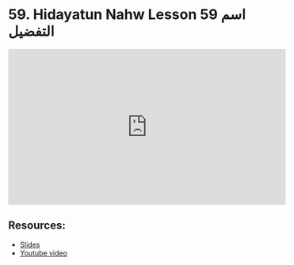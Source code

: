 # 59. Hidayatun Nahw Lesson 59 اسم التفضيل            
                
<iframe width="560" height="315" src="https://www.youtube-nocookie.com/embed/oHv3tUASEnM?start=0" frameborder="0" allow="accelerometer; autoplay; encrypted-media; gyroscope; picture-in-picture" allowfullscreen="allowfullscreen">
</iframe><BR>

## Resources:
- [Slides](https://github.com/arshare/resources_balagha_pdfs)
- [Youtube video](https://www.youtube.com/watch?v=oHv3tUASEnM&list=PLzn0qdi6JpdtdAyaM2yvvY1Yk9i4EpLHD&index=120)

